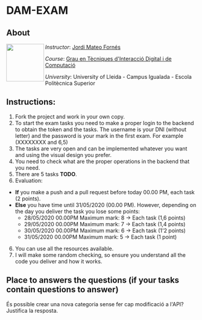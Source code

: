 # DAM-EXAM

## About

<img align="left" width="100" height="100" src="https://user-images.githubusercontent.com/61190134/76793662-b6b8bd00-67c5-11ea-83b2-efcc9ed462fc.png">

*Instructor*: [Jordi Mateo Fornés](http:jordimateofornes.com)

*Course*: [Grau en Tècniques d'Interacció Digital i de Computació](http://www.grauinteraccioicomputacio.udl.cat/ca/index.html)

*University*: University of Lleida - Campus Igualada - Escola Politècnica Superior

## Instructions:

1. Fork the project and work in your own copy.
2. To start the exam tasks you need to make a proper login to the backend to obtain the token and the tasks. The username is your DNI (without letter) and the password is your mark in the first exam. For example (XXXXXXXX and 6,5)
3. The tasks are very open and can be implemented whatever you want and using the visual design you prefer.
4. You need to check what are the proper operations in the backend that you need.
5. There are 5 tasks **TODO**.
6. Evaluation: 
  * **If** you make a push and a pull request before today 00.00 PM, each task (2 points).
  * **Else** you have time until 31/05/2020 (00.00 PM). However, depending on the day you deliver the task you lose some points:
    * 28/05/2020 00.00PM Maximum mark: 8 -> Each task (1,6 points)
    * 29/05/2020 00.00PM Maximum mark: 7 -> Each task (1,4 points)
    * 30/05/2020 00.00PM Maximum mark: 6 -> Each task (1'2 points)
    * 31/05/2020 00.00PM Maximum mark: 5 -> Each task (1 point)
6. You can use all the resources available.
7. I will make some random checking, so ensure you understand all the code you deliver and how it works.

## Place to answers the questions (if your tasks contain questions to answer)

És possible crear una nova categoria sense fer cap modificació a l'API? Justifica la resposta.


